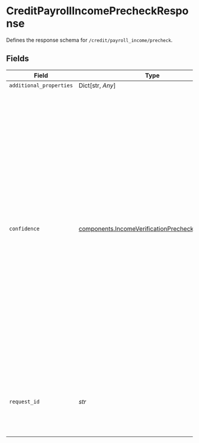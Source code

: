 # CreditPayrollIncomePrecheckResponse

Defines the response schema for `/credit/payroll_income/precheck`.


## Fields

| Field                                                                                                                                                                                                                                                                                                                                                                                                                                             | Type                                                                                                                                                                                                                                                                                                                                                                                                                                              | Required                                                                                                                                                                                                                                                                                                                                                                                                                                          | Description                                                                                                                                                                                                                                                                                                                                                                                                                                       |
| ------------------------------------------------------------------------------------------------------------------------------------------------------------------------------------------------------------------------------------------------------------------------------------------------------------------------------------------------------------------------------------------------------------------------------------------------- | ------------------------------------------------------------------------------------------------------------------------------------------------------------------------------------------------------------------------------------------------------------------------------------------------------------------------------------------------------------------------------------------------------------------------------------------------- | ------------------------------------------------------------------------------------------------------------------------------------------------------------------------------------------------------------------------------------------------------------------------------------------------------------------------------------------------------------------------------------------------------------------------------------------------- | ------------------------------------------------------------------------------------------------------------------------------------------------------------------------------------------------------------------------------------------------------------------------------------------------------------------------------------------------------------------------------------------------------------------------------------------------- |
| `additional_properties`                                                                                                                                                                                                                                                                                                                                                                                                                           | Dict[str, *Any*]                                                                                                                                                                                                                                                                                                                                                                                                                                  | :heavy_minus_sign:                                                                                                                                                                                                                                                                                                                                                                                                                                | N/A                                                                                                                                                                                                                                                                                                                                                                                                                                               |
| `confidence`                                                                                                                                                                                                                                                                                                                                                                                                                                      | [components.IncomeVerificationPrecheckConfidence](../../models/shared/incomeverificationprecheckconfidence.md)                                                                                                                                                                                                                                                                                                                                    | :heavy_check_mark:                                                                                                                                                                                                                                                                                                                                                                                                                                | The confidence that Plaid can support the user in the digital income verification flow instead of requiring a manual paystub upload. One of the following:<br/><br/>`"HIGH"`: It is very likely that this user can use the digital income verification flow.<br/><br/>"`LOW`": It is unlikely that this user can use the digital income verification flow.<br/><br/>`"UNKNOWN"`: It was not possible to determine if the user is supportable with the information passed. |
| `request_id`                                                                                                                                                                                                                                                                                                                                                                                                                                      | *str*                                                                                                                                                                                                                                                                                                                                                                                                                                             | :heavy_check_mark:                                                                                                                                                                                                                                                                                                                                                                                                                                | A unique identifier for the request, which can be used for troubleshooting. This identifier, like all Plaid identifiers, is case sensitive.                                                                                                                                                                                                                                                                                                       |